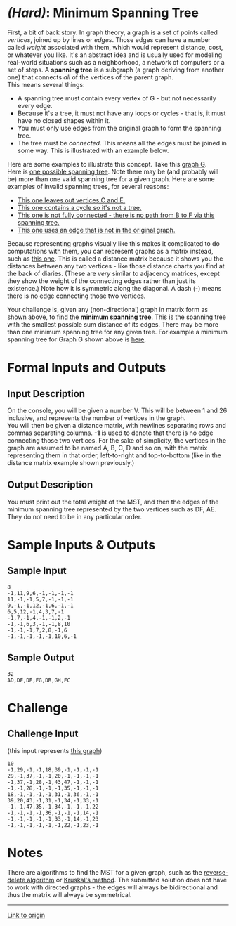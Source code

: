 # [](#HardIcon) _(Hard)_: Minimum Spanning Tree

First, a bit of back story. In graph theory, a graph is a set of points called *vertices*, joined up by lines or *edges*. Those edges can have a number called *weight* associated with them, which would represent distance, cost, or whatever you like. It's an abstract idea and is usually used for modeling real-world situations such as a neighborhood, a network of computers or a set of steps. A **spanning tree** is a subgraph (a graph deriving from another one) that connects *all* of the vertices of the parent graph.  
This means several things:

* A spanning tree must contain every vertex of G - but not necessarily every edge.  
* Because it's a tree, it must not have any loops or cycles - that is, it must have no closed shapes within it.  
* You must only use edges from the original graph to form the spanning tree.
* The tree must be *connected*. This means all the edges must be joined in some way. This is illustrated with an example below.

Here are some examples to illustrate this concept. Take this [graph G](http://i.imgur.com/RIfsghM.png).  
Here is [one possible spanning tree](http://i.imgur.com/yf8K1AK.png). Note there may be (and probably will be) more than one valid spanning tree for a given graph. Here are some examples of invalid spanning trees, for several reasons:

* [This one leaves out vertices C and E.](http://i.imgur.com/6CVjxpF.png)
* [This one contains a cycle so it's not a tree.](http://i.imgur.com/cibmve1.png)
* [This one is not fully connected - there is no path from B to F via this spanning tree.](http://i.imgur.com/eanfUzf.png)
* [This one uses an edge that is not in the original graph.](http://i.imgur.com/WMSDZf8.png)

Because representing graphs visually like this makes it complicated to do computations with them, you can represent graphs as a matrix instead, such as [this one](http://i.imgur.com/iXuaqNT.png). This is called a distance matrix because it shows you the distances between any two vertices - like those distance charts you find at the back of diaries. (These are *very* similar to adjacency matrices, except they show the weight of the connecting edges rather than just its existence.) Note how it is symmetric along the diagonal. A dash (-) means there is no edge connecting those two vertices.

Your challenge is, given any (non-directional) graph in matrix form as shown above, to find the **minimum spanning tree**. This is the spanning tree with the smallest possible sum distance of its edges. There may be more than one minimum spanning tree for any given tree. For example a minimum spanning tree for Graph G shown above is [here](http://i.imgur.com/RrXzZZY.png).

# Formal Inputs and Outputs

## Input Description

On the console, you will be given a number V. This will be between 1 and 26 inclusive, and represents the number of vertices in the graph.  
You will then be given a distance matrix, with newlines separating rows and commas separating columns. **-1** is used to denote that there is no edge connecting those two vertices. For the sake of simplicity, the vertices in the graph are assumed to be named A, B, C, D and so on, with the matrix representing them in that order, left-to-right and top-to-bottom (like in the distance matrix example shown previously.)

## Output Description

You must print out the total weight of the MST, and then the edges of the minimum spanning tree represented by the two vertices such as DF, AE. They do not need to be in any particular order.

# Sample Inputs & Outputs

## Sample Input

	8
	-1,11,9,6,-1,-1,-1,-1
	11,-1,-1,5,7,-1,-1,-1
	9,-1,-1,12,-1,6,-1,-1
	6,5,12,-1,4,3,7,-1
	-1,7,-1,4,-1,-1,2,-1
	-1,-1,6,3,-1,-1,8,10
	-1,-1,-1,7,2,8,-1,6
	-1,-1,-1,-1,-1,10,6,-1

## Sample Output

	32
	AD,DF,DE,EG,DB,GH,FC

# Challenge

## Challenge Input

(this input represents [this graph](http://i.imgur.com/ef5kdbx.png))

	10
	-1,29,-1,-1,18,39,-1,-1,-1,-1
	29,-1,37,-1,-1,20,-1,-1,-1,-1
	-1,37,-1,28,-1,43,47,-1,-1,-1
	-1,-1,28,-1,-1,-1,35,-1,-1,-1
	18,-1,-1,-1,-1,31,-1,36,-1,-1
	39,20,43,-1,31,-1,34,-1,33,-1
	-1,-1,47,35,-1,34,-1,-1,-1,22
	-1,-1,-1,-1,36,-1,-1,-1,14,-1
	-1,-1,-1,-1,-1,33,-1,14,-1,23
	-1,-1,-1,-1,-1,-1,22,-1,23,-1
	
# Notes

There are algorithms to find the MST for a given graph, such as the [reverse-delete algorithm](http://en.wikipedia.org/wiki/Reverse-Delete_algorithm) or [Kruskal's method](http://en.wikipedia.org/wiki/Kruskal%27s_algorithm). The submitted solution does not have to work with directed graphs - the edges will always be bidirectional and thus the matrix will always be symmetrical.

---

[Link to origin](https://www.reddit.com/r/dailyprogrammer/20cydp)